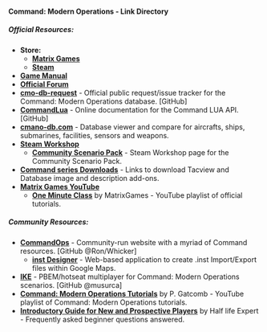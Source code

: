 #### Command: Modern Operations - Link Directory

##### Official Resources:

* **Store:**
  * [**Matrix Games**](https://www.matrixgames.com/game/command-modern-operations)
  * [**Steam**](https://store.steampowered.com/app/1076160/Command_Modern_Operations/)
* [**Game Manual**](https://www.matrixgames.com/amazon/PDF/CMO/CMO_manual_EBOOK.pdf)
* [**Official Forum**](https://www.matrixgames.com/forums/viewforum.php?f=10201)
* [**cmo-db-request**](https://github.com/PygmalionOfCyprus/cmo-db-requests) - Official public request/issue tracker for the Command: Modern Operations database. [GitHub]
* [**CommandLua**](https://commandlua.github.io/) - Online documentation for the Command LUA API. [GitHub]
* [**cmano-db.com**](https://cmano-db.com/) - Database viewer and compare for aircrafts, ships, submarines, facilities, sensors and weapons.
* [**Steam Workshop**](https://steamcommunity.com/app/1076160/workshop/)
  * [**Community Scenario Pack**](https://steamcommunity.com/sharedfiles/filedetails/?id=2639756219) - Steam Workshop page for the Community Scenario Pack.
* [**Command series Downloads**](https://command.matrixgames.com/?page_id=1876) - Links to download Tacview and Database image and description add-ons.
* [**Matrix Games YouTube**](https://www.youtube.com/@MatrixGamesUK/videos)
  * [**One Minute Class**](https://www.youtube.com/playlist?list=PLk5K-IfEIqTuU_AwMIU92cEYTEvo-GH19) by MatrixGames - YouTube playlist of official tutorials.


##### Community Resources:

* [**CommandOps**](https://commandops.github.io/) - Community-run website with a myriad of Command resources. [GitHub @Ron/Whicker]
  * [**inst Designer**](https://commandops.github.io/inst-designer/) - Web-based application to create .inst Import/Export files within Google Maps.
* [**IKE**](https://github.com/musurca/IKE) - PBEM/hotseat multiplayer for Command: Modern Operations scenarios. [GitHub @musurca]
* [**Command: Modern Operations Tutorials**](https://youtube.com/playlist?list=PLumwWCWlwh39mBwwGJh-LE4_KWwLobkoT) by P. Gatcomb - YouTube playlist of Command: Modern Operations tutorials.
* [**Introductory Guide for New and Prospective Players**](https://steamcommunity.com/sharedfiles/filedetails/?id=1919334405) by Half life Expert - Frequently asked beginner questions answered.
